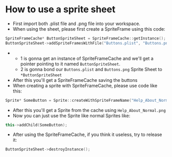 # How to use a sprite sheet

* First import both .plist file and .png file into your workspace.
* When using the sheet, please first create a SpriteFrame using this code:

```c++
SpriteFrameCache* ButtonSpriteSheet = SpriteFrameCache::getInstance(); //1
ButtonSpriteSheet->addSpriteFramesWithFile("Buttons.plist", "Buttons.png"); //2
```

* * 1 is gonna get an instance of SpriteFrameCache and we'll get a pointer pointing to it named ```ButtonSpriteSheet```.
  * 2 is gonna bond our ```Buttons.plist``` and ```Buttons.png``` Sprite Sheet to ```*ButtonSpriteSheet```
* After this you'll get a SpriteFrameCache saving the buttons
* When creating a sprite with SpriteFrameCache, please use code like this:

```c++
Sprite* SomeButton = Sprite::createWithSpriteFrameName("Help_About_Normal.png");
```

* After this you'll get a Sprite from the cache using ```Help_About_Normal.png```
* Now you can just use the Sprite like normal Sprites like:

```c++
this->addChild(SomeButton);
```

* After using the SpriteFrameCache, if you think it useless, try to release it:

```c++
ButtonSpriteSheet->destroyInstance();
```

